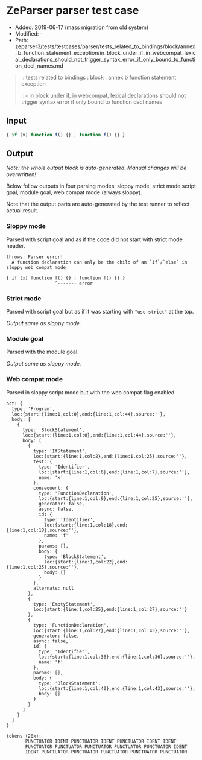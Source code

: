 # ZeParser parser test case

- Added: 2019-06-17 (mass migration from old system)
- Modified: -
- Path: zeparser3/tests/testcases/parser/tests_related_to_bindings/block/annex_b_function_statement_exception/in_block_under_if_in_webcompat_lexical_declarations_should_not_trigger_syntax_error_if_only_bound_to_function_decl_names.md

> :: tests related to bindings : block : annex b function statement exception
>
> ::> in block under if, in webcompat, lexical declarations should not trigger syntax error if only bound to function decl names

## Input

`````js
{ if (x) function f() {} ; function f() {} }
`````

## Output

_Note: the whole output block is auto-generated. Manual changes will be overwritten!_

Below follow outputs in four parsing modes: sloppy mode, strict mode script goal, module goal, web compat mode (always sloppy).

Note that the output parts are auto-generated by the test runner to reflect actual result.

### Sloppy mode

Parsed with script goal and as if the code did not start with strict mode header.

`````
throws: Parser error!
  A function declaration can only be the child of an `if`/`else` in sloppy web compat mode

{ if (x) function f() {} ; function f() {} }
                  ^------- error
`````

### Strict mode

Parsed with script goal but as if it was starting with `"use strict"` at the top.

_Output same as sloppy mode._

### Module goal

Parsed with the module goal.

_Output same as sloppy mode._

### Web compat mode

Parsed in sloppy script mode but with the web compat flag enabled.

`````
ast: {
  type: 'Program',
  loc:{start:{line:1,col:0},end:{line:1,col:44},source:''},
  body: [
    {
      type: 'BlockStatement',
      loc:{start:{line:1,col:0},end:{line:1,col:44},source:''},
      body: [
        {
          type: 'IfStatement',
          loc:{start:{line:1,col:2},end:{line:1,col:25},source:''},
          test: {
            type: 'Identifier',
            loc:{start:{line:1,col:6},end:{line:1,col:7},source:''},
            name: 'x'
          },
          consequent: {
            type: 'FunctionDeclaration',
            loc:{start:{line:1,col:9},end:{line:1,col:25},source:''},
            generator: false,
            async: false,
            id: {
              type: 'Identifier',
              loc:{start:{line:1,col:18},end:{line:1,col:18},source:''},
              name: 'f'
            },
            params: [],
            body: {
              type: 'BlockStatement',
              loc:{start:{line:1,col:22},end:{line:1,col:25},source:''},
              body: []
            }
          },
          alternate: null
        },
        {
          type: 'EmptyStatement',
          loc:{start:{line:1,col:25},end:{line:1,col:27},source:''}
        },
        {
          type: 'FunctionDeclaration',
          loc:{start:{line:1,col:27},end:{line:1,col:43},source:''},
          generator: false,
          async: false,
          id: {
            type: 'Identifier',
            loc:{start:{line:1,col:36},end:{line:1,col:36},source:''},
            name: 'f'
          },
          params: [],
          body: {
            type: 'BlockStatement',
            loc:{start:{line:1,col:40},end:{line:1,col:43},source:''},
            body: []
          }
        }
      ]
    }
  ]
}

tokens (20x):
       PUNCTUATOR IDENT PUNCTUATOR IDENT PUNCTUATOR IDENT IDENT
       PUNCTUATOR PUNCTUATOR PUNCTUATOR PUNCTUATOR PUNCTUATOR IDENT
       IDENT PUNCTUATOR PUNCTUATOR PUNCTUATOR PUNCTUATOR PUNCTUATOR
`````

